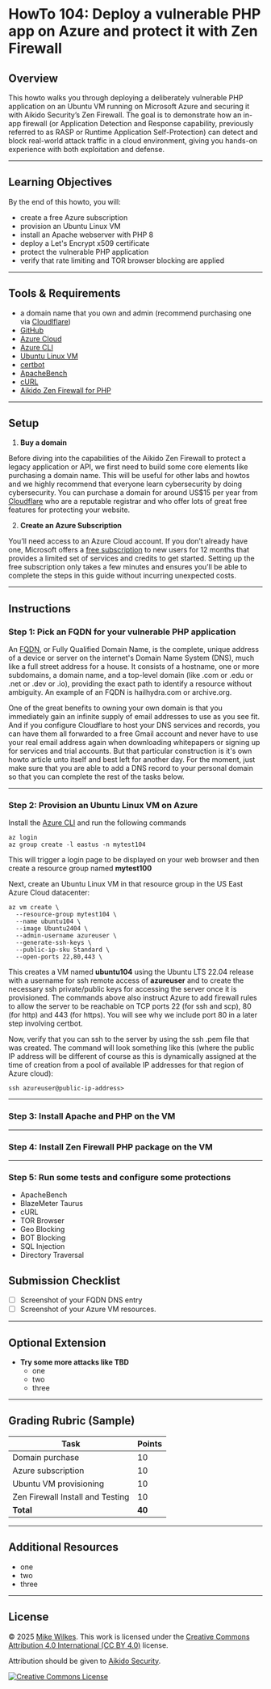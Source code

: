 
# HowTo 104: Deploy a vulnerable PHP app on Azure and protect it with Zen Firewall

## Overview

This howto walks you through deploying a deliberately vulnerable PHP application on an Ubuntu VM running on Microsoft Azure and securing it with Aikido Security’s Zen Firewall. The goal is to demonstrate how an in-app firewall (or Application Detection and Response capability, previously referred to as RASP or Runtime Application Self-Protection) can detect and block real-world attack traffic in a cloud environment, giving you hands-on experience with both exploitation and defense.

---

## Learning Objectives

By the end of this howto, you will:

- create a free Azure subscription
- provision an Ubuntu Linux VM
- install an Apache webserver with PHP 8
- deploy a Let's Encrypt x509 certificate
- protect the vulnerable PHP application
- verify that rate limiting and TOR browser blocking are applied

---

## Tools & Requirements

- a domain name that you own and admin (recommend purchasing one via [Cloudlflare](https://www.cloudflare.com/products/registrar/))
- [GitHub](https://github.com/)
- [Azure Cloud](https://azure.microsoft.com/en-us/pricing/free-services)
- [Azure CLI](https://learn.microsoft.com/en-us/cli/azure/install-azure-cli?view=azure-cli-latest)
- [Ubuntu Linux VM](https://ubuntu.com/server)
- [certbot](https://certbot.eff.org/)
- [ApacheBench](https://httpd.apache.org/docs/2.4/programs/ab.html)
- [cURL](https://en.wikipedia.org/wiki/CURL)
- [Aikido Zen Firewall for PHP](https://github.com/AikidoSec/firewall-php)

---

## Setup

1. **Buy a domain**

Before diving into the capabilities of the Aikido Zen Firewall to protect a legacy application or API, we first need to build some core elements like purchasing a domain name. This will be useful for other labs and howtos and we highly recommend that everyone learn cybersecurity by doing cybersecurity. You can purchase a domain for around US$15 per year from [Cloudflare](https://www.cloudflare.com/products/registrar/) who are a reputable registrar and who offer lots of great free features for protecting your website.

2. **Create an Azure Subscription**

You’ll need access to an Azure Cloud account. If you don’t already have one, Microsoft offers a [free subscription](https://azure.microsoft.com/en-us/pricing/free-services) to new users for 12 months that provides a limited set of services and credits to get started. Setting up the free subscription only takes a few minutes and ensures you’ll be able to complete the steps in this guide without incurring unexpected costs.

---

## Instructions

### Step 1: Pick an FQDN for your vulnerable PHP application

An [FQDN](https://en.wikipedia.org/wiki/Fully_qualified_domain_name), or Fully Qualified Domain Name, is the complete, unique address of a device or server on the internet's Domain Name System (DNS), much like a full street address for a house. It consists of a hostname, one or more subdomains, a domain name, and a top-level domain (like .com or .edu or .net or .dev or .io), providing the exact path to identify a resource without ambiguity. An example of an FQDN is hailhydra.com or archive.org.

One of the great benefits to owning your own domain is that you immediately gain an infinite supply of email addresses to use as you see fit. And if you configure Cloudflare to host your DNS services and records, you can have them all forwarded to a free Gmail account and never have to use your real email address again when downloading whitepapers or signing up for services and trial accounts. But that particular construction is it's own howto article unto itself and best left for another day. For the moment, just make sure that you are able to add a DNS record to your personal domain so that you can complete the rest of the tasks below.

---

### Step 2: Provision an Ubuntu Linux VM on Azure

Install the [Azure CLI](https://learn.microsoft.com/en-us/cli/azure/?view=azure-cli-latest) and run the following commands

```
az login
az group create -l eastus -n mytest104
```

This will trigger a login page to be displayed on your web browser and then create a resource group named **mytest100**

Next, create an Ubuntu Linux VM in that resource group in the US East Azure Cloud datacenter:

```
az vm create \
  --resource-group mytest104 \
  --name ubuntu104 \
  --image Ubuntu2404 \
  --admin-username azureuser \
  --generate-ssh-keys \
  --public-ip-sku Standard \
  --open-ports 22,80,443 \

```

This creates a VM named **ubuntu104** using the Ubuntu LTS 22.04 release with a username for ssh remote access of **azureuser** and to create the necessary ssh private/public keys for accessing the server once it is provisioned. The commands above also instruct Azure to add firewall rules to allow the server to be reachable on TCP ports 22 (for ssh and scp), 80 (for http) and 443 (for https). You will see why we include port 80 in a later step involving certbot.

Now, verify that you can ssh to the server by using the ssh .pem file that was created. The command will look something like this (where the public IP address will be different of course as this is dynamically assigned at the time of creation from a pool of available IP addresses for that region of Azure cloud):

```
ssh azureuser@public-ip-address>
```

---

### Step 3: Install Apache and PHP on the VM

---

### Step 4: Install Zen Firewall PHP package on the VM

---

### Step 5: Run some tests and configure some protections

- ApacheBench
- BlazeMeter Taurus
- cURL
- TOR Browser
- Geo Blocking
- BOT Blocking
- SQL Injection
- Directory Traversal

## Submission Checklist

- [ ] Screenshot of your FQDN DNS entry
- [ ] Screenshot of your Azure VM resources.

---

## Optional Extension

- **Try some more attacks like TBD**
  - one
  - two
  - three

---

## Grading Rubric (Sample)

| Task                              | Points |
|-----------------------------------|--------|
| Domain purchase                   | 10     |
| Azure subscription                | 10     |
| Ubuntu VM provisioning            | 10     |
| Zen Firewall Install and Testing  | 10     |
| **Total**                         | **40** |

---

## Additional Resources

- one
- two
- three

---

## License

© 2025 [Mike Wilkes](https://www.linkedin.com/in/eclectiqus/). This work is licensed under the [Creative Commons Attribution 4.0 International (CC BY 4.0)](https://creativecommons.org/licenses/by/4.0/) license.

Attribution should be given to [Aikido Security](https://aikido.dev).

[![Creative Commons License](https://licensebuttons.net/l/by/4.0/88x31.png)](https://creativecommons.org/licenses/by/4.0/)

